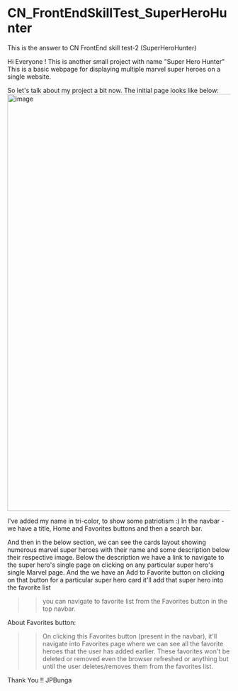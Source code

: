 # CN_FrontEndSkillTest_SuperHeroHunter
This is the answer to CN FrontEnd skill test-2 (SuperHeroHunter)

Hi Everyone !
This is another small project with name "Super Hero Hunter"
This is a basic webpage for displaying multiple marvel super heroes on a single website.

So let's talk about my project a bit now.
The initial page looks like below:
<img width="940" alt="image" src="https://github.com/JPBunga/CN_FrontEndSkillTest_SuperHeroHunter/assets/143939539/63a55606-9030-4ff1-b3c0-23f181ddeaa8">

I've added my name in tri-color, to show some patriotism :)
In the navbar - we have a title, Home and Favorites buttons and then a search bar.

And then in the below section, we can see the cards layout showing numerous marvel super heroes with their name and some description below their respective image.
Below the description we have a link to navigate to the super hero's single page on clicking on any particular super hero's single Marvel page.
And the we have an Add to Favorite button on clicking on that button for a particular super hero card it'll add that super hero into the favorite list
>> you can navigate to favorite list from the Favorites button in the top navbar.

About Favorites button:
>> On clicking this Favorites button (present in the navbar), it'll navigate into Favorites page where we can see all the favorite heroes that the user has added earlier.
>> These favorites won't be deleted or removed even the browser refreshed or anything but until the user deletes/removes them from the favorites list.


Thank You !!
JPBunga

